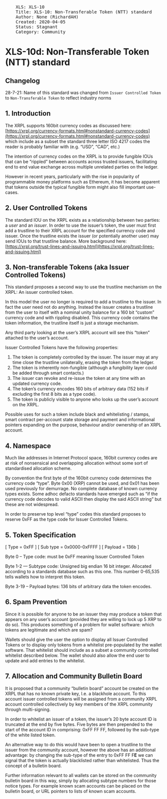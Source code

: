 <pre>
    XLS: XLS-10
    Title: XLS-10: Non-Transferable Token (NTT) standard
    Author: None (RichardAH)
    Created: 2020-04-05
    Status: Stagnant
    Category: Community
</pre>
# XLS-10d: Non-Transferable Token (NTT) standard

## Changelog
28-7-21: Name of this standard was changed from `Issuer Controlled Token` to `Non-Transferable Token` to reflect industry norms

## 1. Introduction

The XRPL supports 160bit currency codes as discussed here: [https://xrpl.org/currency-formats.html#nonstandard-currency-codes](https://xrpl.org/currency-formats.html#nonstandard-currency-codes) which include as a subset the standard three letter ISO 4217 codes the reader is probably familiar with (e.g. “USD”, “CAD”, etc.)

The intention of currency codes on the XRPL is to provide fungible IOUs that can be “rippled” between accounts across trusted issuers, facilitating end to end value exchange across multiple unrelated parties on the ledger.

However in recent years, particularly with the rise in popularity of programmable money platforms such as Ethereum, it has become apparent that tokens outside the typical fungible form might also fill important use-cases.

## 2. User Controlled Tokens

The standard IOU on the XRPL exists as a relationship between two parties: a *user* and an *issuer*. In order to use the issuer’s token, the user must first add a trustline to their XRPL account for the specified currency code and issuer. Once the trustline exists the issuer (or potentially another user) may send IOUs to that trustline balance. More background here: [https://xrpl.org/trust-lines-and-issuing.html](https://xrpl.org/trust-lines-and-issuing.html)

## 3. Non-transferable Tokens (aka Issuer Controlled Tokens)

This standard proposes a second way to use the trustline mechanism on the XRPL: An issuer controlled token.

In this model the user no longer is required to add a trustline to the issuer. In fact the user need not do anything. Instead the issuer creates a trustline from the user to itself with a nominal unity balance for a 160 bit “custom” currency code and with rippling disabled. This currency code contains the token information, the trustline itself is just a storage mechanism.

Any third party looking at the user’s XRPL account will see this “token” attached to the user’s account.

Issuer Controlled Tokens have the following properties:

1. The token is completely controlled by the issuer. The issuer may at any time close the trustline unilaterally, erasing the token from the ledger.
2. The token is inherently non-fungible (although a fungibility layer could be added through smart contacts.)
3. The issuer can revoke and re-issue the token at any time with an updated currency code.
4. The token’s currency encodes 160 bits of arbitrary data (152 bits if excluding the first 8 bits as a type code).
5. The token is publicly visible to anyone who looks up the user’s account on the XRPL.

Possible uses for such a token include black and whitelisting / stamps, smart contract per-account state storage and payment and informational pointers expanding on the purpose, behaviour and/or ownership of an XRPL account.

## 4. Namespace

Much like addresses in Internet Protocol space, 160bit currency codes are at risk of nonsensical and overlapping allocation without some sort of standardised allocation scheme.

By convention the first byte of the 160bit currency code determines the currency code “type”. Byte 0x00 (XRP) cannot be used, and 0x01 has been used previously for demurrage. No complete database of known currency types exists. Some adhoc defacto standards have emerged such as “if the currency code decodes to valid ASCII then display the said ASCII string” but these are not widespread.

In order to preserve top level “type” codes this standard proposes to reserve 0xFF as the type code for Issuer Controlled Tokens.

## 5. Token Specification

[ Type = 0xFF ] [ Sub type = 0x0000-0xFFFF ] [ Payload = 136b ]

Byte 0 – Type code: must be 0xFF meaning Issuer Controlled Token

Byte 1-2 — Subtype code: Unsigned big endian 16 bit integer. Allocated according to a standards database such as this one. This number 0-65,535 tells wallets how to interpret this token.

Byte 3-19 – Payload bytes: 136 bits of arbitrary data the token encodes.

## 6. Spam Prevention

Since it is possible for anyone to be an issuer they may produce a token that appears on any user’s account (provided they are willing to lock up 5 XRP to do so). This produces something of a problem for wallet software: which tokens are legitimate and which are spam?

Wallets should give the user the option to display all Issuer Controlled Tokens or to display only tokens from a whitelist pre-populated by the wallet software. That whitelist should include as a subset a community controlled whitelist described below. The wallet should also allow the end user to update and add entries to the whitelist.

## 7. Allocation and Community Bulletin Board

It is proposed that a community “bulletin board” account be created on the XRPL that has no known private key, I.e. a blackhole account. To this account issuer controlled tokens will be assigned from a community XRPL account controlled collectively by key members of the XRPL community through multi-signing.

In order to whitelist an issuer of a token, the issuer’s 20 byte account ID is truncated at the end by five bytes. Five bytes are then prepended to the start of the account ID in comprising: 0xFF FF FF, followed by the sub-type of the white listed token.

An alternative way to do this would have been to open a trustline to the issuer from the community account, however the above has an additional advantage: by changing the sub-type of the entry to 0xFF FF F**E** we can signal that the token is actually blacklisted rather than whitelisted. Thus the concept of a bulletin board.


Further information relevant to all wallets can be stored on the community bulletin board in this way, simply by allocating subtype numbers for those notice types. For example known scam accounts can be placed on the bulletin board, or URL pointers to lists of known scam accounts.
